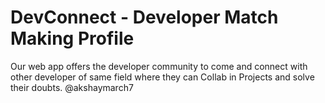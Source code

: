 # DevConnect - Developer Match Making Profile
Our web app offers the developer community to come and connect with other developer of same field where they can Collab in Projects and solve their doubts.
@akshaymarch7
